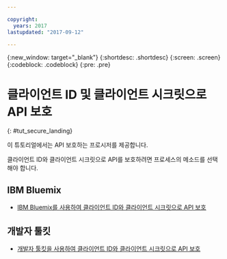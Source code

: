 ```yaml
---

copyright:
  years: 2017
lastupdated: "2017-09-12"

---
```



{:new_window: target="_blank"}
{:shortdesc: .shortdesc}
{:screen: .screen}
{:codeblock: .codeblock}
{:pre: .pre}

# 클라이언트 ID 및 클라이언트 시크릿으로 API 보호
{: #tut_secure_landing}

이 튜토리얼에서는 API 보호하는 프로시저를 제공합니다.

클라이언트 ID와 클라이언트 시크릿으로 API를 보호하려면 프로세스의 메소드를 선택해야 합니다.

## IBM Bluemix

- [IBM Bluemix를 사용하여 클라이언트 ID와 클라이언트 시크릿으로 API 보호](tut_secure_id_secret_bm.html)

## 개발자 툴킷

- [개발자 툴킷을 사용하여 클라이언트 ID와 클라이언트 시크릿으로 API 보호](tut_secure_id_secret_tk.html)












